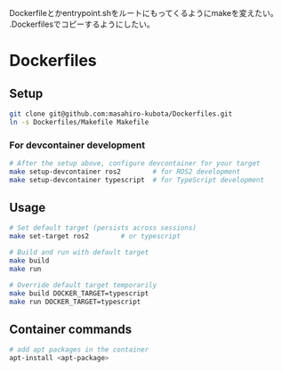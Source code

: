 Dockerfileとかentrypoint.shをルートにもってくるようにmakeを変えたい。
.Dockerfilesでコピーするようにしたい。

# Dockerfiles

## Setup

```bash
git clone git@github.com:masahiro-kubota/Dockerfiles.git
ln -s Dockerfiles/Makefile Makefile
```

### For devcontainer development

```bash
# After the setup above, configure devcontainer for your target
make setup-devcontainer ros2        # for ROS2 development
make setup-devcontainer typescript  # for TypeScript development
```

## Usage

```bash
# Set default target (persists across sessions)
make set-target ros2        # or typescript

# Build and run with default target
make build
make run

# Override default target temporarily
make build DOCKER_TARGET=typescript
make run DOCKER_TARGET=typescript
```

## Container commands

```bash
# add apt packages in the container
apt-install <apt-package>
```
